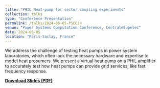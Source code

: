 ```yaml
---
title: "PHIL Heat-pump for sector coupling experiments"
collection: talks
type: "Conference Presentation"
permalink: /talks/2024-06-05-PSCC24
venue: "Power Systems Computation Conference, CentraleSupelec"
date: 2024-06-05
location: "Paris-Saclay, France"
---
```


We address the challenge of testing heat pumps in power system laboratories, which often lack the necessary hardware and expertise to model heat prosumers. We present a virtual heat pump on a PHIL amplifier to accurately test how heat pumps can provide grid services, like fast frequency response.

[**Download Slides (PDF)**](/files/talks/AM_PSCC_2024.pdf)